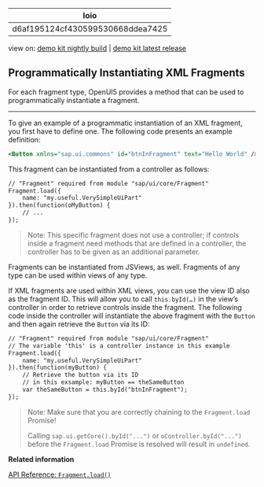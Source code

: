 <!-- loiod6af195124cf430599530668ddea7425 -->

| loio |
| -----|
| d6af195124cf430599530668ddea7425 |

<div id="loio">

view on: [demo kit nightly build](https://openui5nightly.hana.ondemand.com/#/topic/d6af195124cf430599530668ddea7425) | [demo kit latest release](https://openui5.hana.ondemand.com/#/topic/d6af195124cf430599530668ddea7425)</div>

## Programmatically Instantiating XML Fragments

For each fragment type, OpenUI5 provides a method that can be used to programmatically instantiate a fragment.

***

To give an example of a programmatic instantiation of an XML fragment, you first have to define one. The following code presents an example definition:

``` xml
<Button xmlns="sap.ui.commons" id="btnInFragment" text="Hello World" />
```

This fragment can be instantiated from a controller as follows:

``` xml
// "Fragment" required from module "sap/ui/core/Fragment"
Fragment.load({
    name: "my.useful.VerySimpleUiPart"
}).then(function(oMyButton) {
    // ...
});
```

> Note:
> This specific fragment does not use a controller; if controls inside a fragment need methods that are defined in a controller, the controller has to be given as an additional parameter.
> 
> 

Fragments can be instantiated from JSViews, as well. Fragments of any type can be used within views of any type.

If XML fragments are used within XML views, you can use the view ID also as the fragment ID. This will allow you to call `this.byId(…)` in the view’s controller in order to retrieve controls inside the fragment. The following code inside the controller will instantiate the above fragment with the `Button` and then again retrieve the `Button` via its ID:

``` xml
// "Fragment" required from module "sap/ui/core/Fragment"
// The variable 'this' is a controller instance in this example
Fragment.load({
    name: "my.useful.VerySimpleUiPart"
}).then(function(myButton) {
    // Retrieve the button via its ID
    // in this exsample: myButton == theSameButton
    var theSameButton = this.byId("btnInFragment");
});
```

> Note:
> Make sure that you are correctly chaining to the `Fragment.load` Promise!
> 
> Calling `sap.ui.getCore().byId("...")` or `oController.byId("...")` before the `Fragment.load` Promise is resolved will result in `undefined`.
> 
> 

**Related information**  


[API Reference: `Fragment.load()`](https://openui5.hana.ondemand.com/#/api/sap.ui.core.Fragment/methods/sap.ui.core.Fragment.load)

